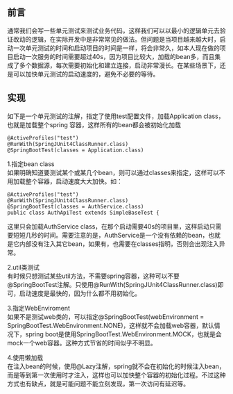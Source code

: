 ## 前言  
通常我们会写一些单元测试来测试业务代码，这样我们可以以最小的逻辑单元去验证改动的逻辑，在实际开发中是非常常见的做法。但问题是当项目越来越大时，启动一次单元测试的时间和启动项目的时间是一样，将会非常久，如本人现在做的项目启动一次服务的时间需要超过40s，因为项目比较大，加载的bean多，而且集成了多个数据源，每次需要初始化和建立连接，启动非常漫长。在某些场景下，还是可以加快单元测试的启动速度的，避免不必要的等待。

## 实现
如下是一个单元测试的注解，指定了使用test配置文件，加载Application class，也就是加载整个spring 容器，这样所有的bean都会被初始化加载
```
@ActiveProfiles("test")
@RunWith(SpringJUnit4ClassRunner.class)
@SpringBootTest(classes = Application.class)
```

1.指定bean class  
如果明确知道要测试某个或某几个bean，则可以通过classes来指定，这样可以不用加载整个容器，启动速度大大加快。如：
```
@ActiveProfiles("test")
@RunWith(SpringJUnit4ClassRunner.class)
@SpringBootTest(classes = AuthService.class)
public class AuthApiTest extends SimpleBaseTest {
```
这里只会加载AuthService class，在那个启动需要40s的项目里，这样启动只需要短短几秒的时间。需要注意的是，AuthService是一个没有依赖的bean，也就是它内部没有注入其它bean，如果有，也需要在classes指明，否则会出现注入异常。

2.util类测试   
有时候只想测试某些util方法，不需要spring容器，这种可以不要@SpringBootTest注解。只使用@RunWith(SpringJUnit4ClassRunner.class)即可，启动速度是最快的，因为什么都不用初始化。

3.指定WebEnviroment  
如果不是测试web类的，可以指定@SpringBootTest(webEnvironment = SpringBootTest.WebEnvironment.NONE)，这样就不会加载web容器，默认情况下，spring boot是使用SpringBootTest.WebEnvironment.MOCK，也就是会mock一个web容器。这种方式节省的时间似乎不明显。

4.使用懒加载  
在注入bean的时候，使用@Lazy注解，spring就不会在初始化的时候注入bean，而是等到第一次使用时才注入，这样也可以加快整个容器的初始化过程。不过这种方式也有缺点，就是可能问题不能立刻发现，第一次访问有延迟等。

